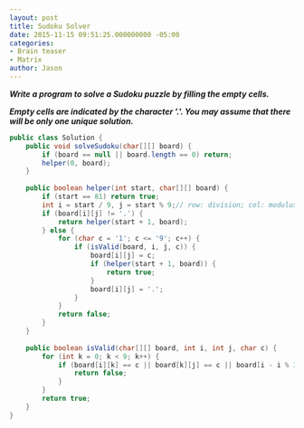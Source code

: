 ```yaml
---
layout: post
title: Sudoku Solver
date: 2015-11-15 09:51:25.000000000 -05:00
categories:
- Brain teaser
- Matrix
author: Jason
---
```

<p><strong><em>Write a program to solve a Sudoku puzzle by filling the empty cells.</p>

Empty cells are indicated by the character '.'. You may assume that there will be only one unique solution.</em></strong></p>
``` java
public class Solution {
    public void solveSudoku(char[][] board) {
        if (board == null || board.length == 0) return;
        helper(0, board);
    }
    
    public boolean helper(int start, char[][] board) {
        if (start == 81) return true;
        int i = start / 9, j = start % 9;// row: division; col: modulus
        if (board[i][j] != '.') {
            return helper(start + 1, board);
        } else {
            for (char c = '1'; c <= '9'; c++) {
                if (isValid(board, i, j, c)) {
                    board[i][j] = c;
                    if (helper(start + 1, board)) {
                        return true;
                    }
                    board[i][j] = '.';
                }
            }
            return false;
        }
    }
    
    public boolean isValid(char[][] board, int i, int j, char c) {
        for (int k = 0; k < 9; k++) {
            if (board[i][k] == c || board[k][j] == c || board[i - i % 3 + k / 3][j - j % 3 + k % 3] == c) {
                return false;
            }
        }
        return true;
    }
}
```
